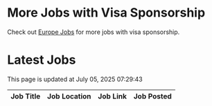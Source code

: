 # More Jobs with Visa Sponsorship

Check out [Europe Jobs](https://github.com/sureshparimi/europejobs#latest-jobs) for more jobs with visa sponsorship.

# Latest Jobs

This page is updated at July 05, 2025 07:29:43

| Job Title | Job Location | Job Link | Job Posted |
| --- | --- | --- | --- |
